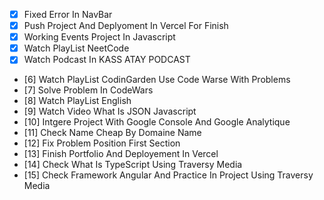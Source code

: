 - [x] Fixed Error In NavBar
- [x] Push Project And Deplyoment In Vercel For Finish
- [x] Working Events Project In Javascript
- [x] Watch PlayList NeetCode
- [x] Watch Podcast In KASS ATAY PODCAST
- [6] Watch PlayList CodinGarden Use Code Warse With Problems
- [7] Solve Problem In CodeWars
- [8] Watch PlayList English
- [9] Watch Video What Is JSON Javascript
- [10] Intgere Project With Google Console And Google Analytique
- [11] Check Name Cheap By Domaine Name
- [12] Fix Problem Position First Section
- [13] Finish Portfolio And Deployement In Vercel
- [14] Check What Is TypeScript Using Traversy Media
- [15] Check Framework Angular And Practice In Project Using Traversy Media 
